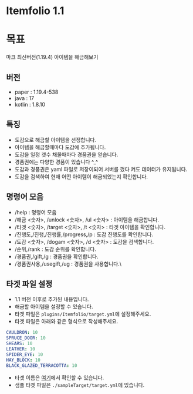 # Itemfolio 1.1
# 목표
마크 최신버전(1.19.4) 아이템을 해금해보기
## 버전
- paper : 1.19.4-538
- java : 17
- kotlin : 1.8.10

## 특징
- 도감으로 해금할 아이템을 선정합니다.
- 아이템을 해금할때마다 도감에 추가됩니다.
- 도감을 일정 갯수 채울때마다 경품권을 얻습니다.
- 경품권에는 다양한 경품이 있습니다 ^_^
- 도감과 경품권은 yaml 파일로 저장이되어 서버를 껐다 켜도 데이터가 유지됩니다.
- 도감을 검색하여 현재 어떤 아이템이 해금되었는지 확인합니다.

## 명령어 모음
- /help : 명령어 모음
- /해금 <숫자>, /unlock <숫자>, /ul <숫자> : 아이템을 해금합니다.
- /타겟 <숫자>, /target <숫자>, /t <숫자> : 타겟 아이템을 확인합니다.
- /진행도,/진행,/진행률,/progress,/p : 도감 진행도를 확인합니다.
- /도감 <숫자>, /dogam <숫자>, /d <숫자> : 도감을 검색합니다.
- /순위,/rank : 도감 순위를 확인합니다.
- /경품권,/gift,/g : 경품권을 확인합니다.
- /경품권사용,/usegift,/ug : 경품권을 사용합니다.\

## 타겟 파일 설정
- 1.1 버전 이후로 추가된 내용입니다.
- 해금할 아이템을 설정할 수 있습니다.
- 타겟 파일은 `plugins/Itemfolio/target.yml`에 설정해주세요.
- 타겟 파일은 아래와 같은 형식으로 작성해주세요.
```yaml
CAULDRON: 10
SPRUCE_DOOR: 10
SHEARS: 10
LEATHER: 10
SPIDER_EYE: 10
HAY_BLOCK: 10
BLACK_GLAZED_TERRACOTTA: 10
```
- 타겟 이름은 [여기](https://hub.spigotmc.org/javadocs/spigot/org/bukkit/Material.html)에서 확인할 수 있습니다.
- 샘플 타겟 파일은 `./sampleTarget/target.yml`에 있습니다.